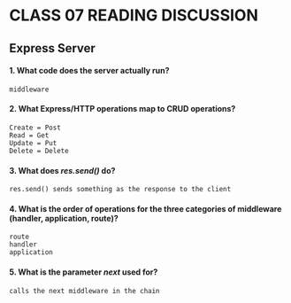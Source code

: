 # CLASS 07 READING DISCUSSION 
## Express Server

#### 1. What code does the server actually run?
    middleware
#### 2. What Express/HTTP operations map to CRUD operations?
    Create = Post
    Read = Get
    Update = Put
    Delete = Delete
#### 3. What does ***res.send()*** do?
    res.send() sends something as the response to the client
#### 4. What is the order of operations for the three categories of middleware (handler, application, route)?
    route
    handler
    application
#### 5. What is the parameter ***next*** used for?
    calls the next middleware in the chain
